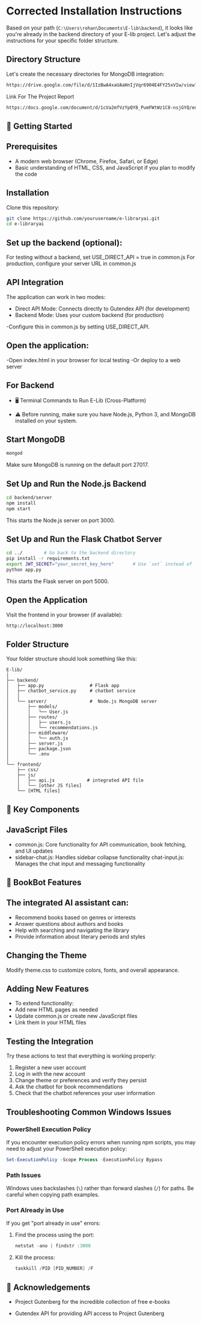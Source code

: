 # Corrected Installation Instructions

Based on your path (`C:\Users\rohan\Documents\E-lib\backend`), it looks like you're already in the backend directory of your E-lib project. Let's adjust the instructions for your specific folder structure.

## Directory Structure

Let's create the necessary directories for MongoDB integration:

```bash
https://drive.google.com/file/d/1IzBwA4xaUAaHnIjVqr6904E4FY25xVIw/view?usp=sharing
```
Link For The Project Report
```bash
https://docs.google.com/document/d/1cVa2mfVzYpQY8_PumFWtWz1C8-nsjGYQ/edit?usp=sharing&ouid=110044238099211872579&rtpof=true&sd=true
```

## 🚀 Getting Started
## Prerequisites

- A modern web browser (Chrome, Firefox, Safari, or Edge)
- Basic understanding of HTML, CSS, and JavaScript if you plan to modify the code

## Installation

Clone this repository:
```bash
git clone https://github.com/yourusername/e-libraryai.git
cd e-libraryai
```

## Set up the backend (optional):

For testing without a backend, set USE_DIRECT_API = true in common.js
For production, configure your server URL in common.js

## API Integration
The application can work in two modes:

- Direct API Mode: Connects directly to Gutendex API (for development)
- Backend Mode: Uses your custom backend (for production)

-Configure this in common.js by setting USE_DIRECT_API.

## Open the application:

-Open index.html in your browser for local testing
-Or deploy to a web server

## For Backend
- 🖥️ Terminal Commands to Run E-Lib (Cross-Platform)

- ⚠️ Before running, make sure you have Node.js, Python 3, and MongoDB installed on your system.

## Start MongoDB
```bash
mongod
```
Make sure MongoDB is running on the default port 27017.

## Set Up and Run the Node.js Backend
```bash
cd backend/server
npm install
npm start
```
This starts the Node.js server on port 3000.

## Set Up and Run the Flask Chatbot Server
```bash
cd ../        # Go back to the backend directory
pip install -r requirements.txt
export JWT_SECRET="your_secret_key_here"       # Use `set` instead of `export` on Windows
python app.py
```
This starts the Flask server on port 5000.

## Open the Application
Visit the frontend in your browser (if available):

```bash
http://localhost:3000
```
## Folder Structure 

Your folder structure should look something like this:

```
E-lib/
│
├── backend/
│   ├── app.py                 # Flask app
│   ├── chatbot_service.py     # chatbot service
│   │
│   └── server/                #  Node.js MongoDB server
│       ├── models/
│       │   └── User.js
│       ├── routes/
│       │   ├── users.js
│       │   └── recommendations.js
│       ├── middleware/
│       │   └── auth.js
│       ├── server.js
│       ├── package.json
│       └── .env
│
└── frontend/
    ├── css/
    ├── js/
    │   ├── api.js            # integrated API file
    │   └── [other JS files]
    └── [HTML files]
```
## 🧩 Key Components
## JavaScript Files

- common.js: Core functionality for API communication, book fetching, and UI updates
- sidebar-chat.js: Handles sidebar collapse functionality
chat-input.js: Manages the chat input and messaging functionality

## 🤖 BookBot Features
## The integrated AI assistant can:

- Recommend books based on genres or interests
- Answer questions about authors and books
- Help with searching and navigating the library
- Provide information about literary periods and styles

## Changing the Theme
Modify theme.css to customize colors, fonts, and overall appearance.
## Adding New Features
- To extend functionality:
- Add new HTML pages as needed
- Update common.js or create new JavaScript files
- Link them in your HTML files

## Testing the Integration

Try these actions to test that everything is working properly:

1. Register a new user account
2. Log in with the new account
3. Change theme or preferences and verify they persist
4. Ask the chatbot for book recommendations
5. Check that the chatbot references your user information

## Troubleshooting Common Windows Issues

### PowerShell Execution Policy

If you encounter execution policy errors when running npm scripts, you may need to adjust your PowerShell execution policy:

```powershell
Set-ExecutionPolicy -Scope Process -ExecutionPolicy Bypass
```

### Path Issues

Windows uses backslashes (`\`) rather than forward slashes (`/`) for paths. Be careful when copying path examples.

### Port Already in Use

If you get "port already in use" errors:

1. Find the process using the port:
   ```powershell
   netstat -ano | findstr :3000
   ```

2. Kill the process:
   ```powershell
   taskkill /PID [PID_NUMBER] /F
   ```

## 🙏 Acknowledgements

- Project Gutenberg for the incredible collection of free e-books

- Gutendex API for providing API access to Project Gutenberg
